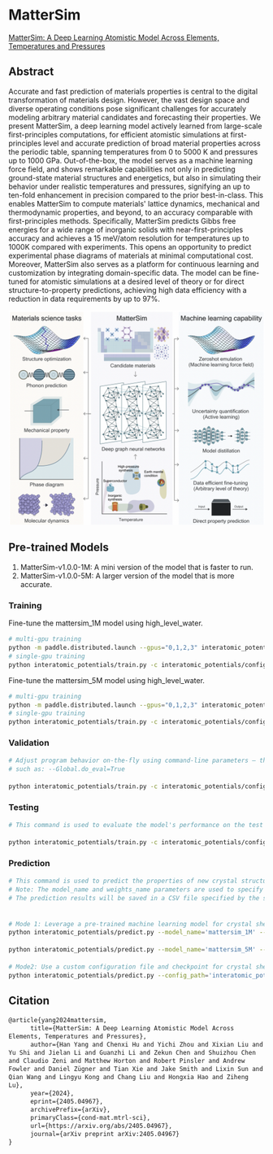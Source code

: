 # MatterSim

[MatterSim: A Deep Learning Atomistic Model Across Elements, Temperatures and Pressures](https://arxiv.org/abs/2405.04967)

## Abstract

Accurate and fast prediction of materials properties is central to the digital transformation of materials design. However, the vast design space and diverse operating conditions pose significant challenges for accurately modeling arbitrary material candidates and forecasting their properties. We present MatterSim, a deep learning model actively learned from large-scale first-principles computations, for efficient atomistic simulations at first-principles level and accurate prediction of broad material properties across the periodic table, spanning temperatures from 0 to 5000 K and pressures up to 1000 GPa. Out-of-the-box, the model serves as a machine learning force field, and shows remarkable capabilities not only in predicting ground-state material structures and energetics, but also in simulating their behavior under realistic temperatures and pressures, signifying an up to ten-fold enhancement in precision compared to the prior best-in-class. This enables MatterSim to compute materials' lattice dynamics, mechanical and thermodynamic properties, and beyond, to an accuracy comparable with first-principles methods. Specifically, MatterSim predicts Gibbs free energies for a wide range of inorganic solids with near-first-principles accuracy and achieves a 15 meV/atom resolution for temperatures up to 1000K compared with experiments. This opens an opportunity to predict experimental phase diagrams of materials at minimal computational cost. Moreover, MatterSim also serves as a platform for continuous learning and customization by integrating domain-specific data. The model can be fine-tuned for atomistic simulations at a desired level of theory or for direct structure-to-property predictions, achieving high data efficiency with a reduction in data requirements by up to 97%.

![MatterSim Overview](../../docs/mattersim.png)

## Pre-trained Models

1. MatterSim-v1.0.0-1M: A mini version of the model that is faster to run.
2. MatterSim-v1.0.0-5M: A larger version of the model that is more accurate.


### Training

Fine-tune the mattersim_1M model using high_level_water.

```bash
# multi-gpu training
python -m paddle.distributed.launch --gpus="0,1,2,3" interatomic_potentials/train.py -c interatomic_potentials/configs/mattersim/mattersim_1M_high_level_water.yaml
# single-gpu training
python interatomic_potentials/train.py -c interatomic_potentials/configs/mattersim/mattersim_1M_high_level_water.yaml
```

Fine-tune the mattersim_5M model using high_level_water.

```bash
# multi-gpu training
python -m paddle.distributed.launch --gpus="0,1,2,3" interatomic_potentials/train.py -c interatomic_potentials/configs/mattersim/mattersim_5M_high_level_water.yaml
# single-gpu training
python interatomic_potentials/train.py -c interatomic_potentials/configs/mattersim/mattersim_5M_high_level_water.yaml
```

### Validation
```bash
# Adjust program behavior on-the-fly using command-line parameters – this provides a convenient way to customize settings without modifying the configuration file directly.
# such as: --Global.do_eval=True

python interatomic_potentials/train.py -c interatomic_potentials/configs/mattersim/mattersim_1M_high_level_water.yaml Global.do_eval=True Global.do_train=False Global.do_test=False Trainer.pretrained_model_path='your checkpoint path(*.pdparams)'

```


### Testing
```bash
# This command is used to evaluate the model's performance on the test dataset.

python interatomic_potentials/train.py -c interatomic_potentials/configs/mattersim/mattersim_1M_high_level_water.yaml Global.do_test=True Global.do_train=False Global.do_eval=False Trainer.pretrained_model_path='your checkpoint path(*.pdparams)'

```

### Prediction

```bash
# This command is used to predict the properties of new crystal structures using a trained model.
# Note: The model_name and weights_name parameters are used to specify the pre-trained model and its corresponding weights. The cif_file_path parameter is used to specify the path to the CIF files for which properties need to be predicted.
# The prediction results will be saved in a CSV file specified by the save_path parameter. Default save_path is 'result.csv'.


# Mode 1: Leverage a pre-trained machine learning model for crystal shear moduli prediction. The implementation includes automated model download functionality, eliminating the need for manual configuration.
python interatomic_potentials/predict.py --model_name='mattersim_1M' --weights_name='mattersim-v1.0.0-1M_model.pdparams' --cif_file_path='./interatomic_potentials/example_data/cifs/'

python interatomic_potentials/predict.py --model_name='mattersim_5M' --weights_name='mattersim-v1.0.0-5M_model.pdparams' --cif_file_path='./interatomic_potentials/example_data/cifs/'

# Mode2: Use a custom configuration file and checkpoint for crystal shear moduli prediction. This approach allows for more flexibility and customization.
python interatomic_potentials/predict.py --config_path='interatomic_potentials/configs/mattersim/mattersim_1M.yaml' --checkpoint_path="/root/host/home/zhangzhimin04/workspaces_123/ppmat/PaddleMaterial_experimental/experimental/output/mattersim_1M/mattersim-v1.0.0-1M_model.pdparams" --cif_file_path='./interatomic_potentials/example_data/cifs/'
```


## Citation
```
@article{yang2024mattersim,
      title={MatterSim: A Deep Learning Atomistic Model Across Elements, Temperatures and Pressures},
      author={Han Yang and Chenxi Hu and Yichi Zhou and Xixian Liu and Yu Shi and Jielan Li and Guanzhi Li and Zekun Chen and Shuizhou Chen and Claudio Zeni and Matthew Horton and Robert Pinsler and Andrew Fowler and Daniel Zügner and Tian Xie and Jake Smith and Lixin Sun and Qian Wang and Lingyu Kong and Chang Liu and Hongxia Hao and Ziheng Lu},
      year={2024},
      eprint={2405.04967},
      archivePrefix={arXiv},
      primaryClass={cond-mat.mtrl-sci},
      url={https://arxiv.org/abs/2405.04967},
      journal={arXiv preprint arXiv:2405.04967}
}
```
